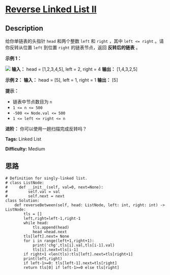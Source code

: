 # [Reverse Linked List II][title]

## Description

给你单链表的头指针 `head` 和两个整数 `left` 和 `right` ，其中 `left <= right` 。请你反转从位置 `left`
到位置 `right` 的链表节点，返回 **反转后的链表** 。

**示例 1：**

![](https://assets.leetcode.com/uploads/2021/02/19/rev2ex2.jpg)
            **输入：** head = [1,2,3,4,5], left = 2, right = 4    **输出：** [1,4,3,2,5]    

**示例 2：**
            **输入：** head = [5], left = 1, right = 1    **输出：** [5]    

**提示：**

  * 链表中节点数目为 `n`
  * `1 <= n <= 500`
  * `-500 <= Node.val <= 500`
  * `1 <= left <= right <= n`

**进阶：** 你可以使用一趟扫描完成反转吗？


**Tags:** Linked List

**Difficulty:** Medium

## 思路

``` python3
# Definition for singly-linked list.
# class ListNode:
#     def __init__(self, val=0, next=None):
#         self.val = val
#         self.next = next
class Solution:
    def reverseBetween(self, head: ListNode, left: int, right: int) -> ListNode:
        tls = []
        left,right=left-1,right-1
        while head:
            tls.append(head)
            head =head.next
        tls[left].next= None
        for i in range(left+1,right+1):
            print('chg',tls[i].val,tls[i-1].val)
            tls[i].next=tls[i-1]
        if right+1 <len(tls):tls[left].next=tls[right+1]
        print(left,right)
        if left-1>=0: tls[left-1].next=tls[right]
        return tls[0] if left-1>=0 else tls[right]
```

[title]: https://leetcode-cn.com/problems/reverse-linked-list-ii
